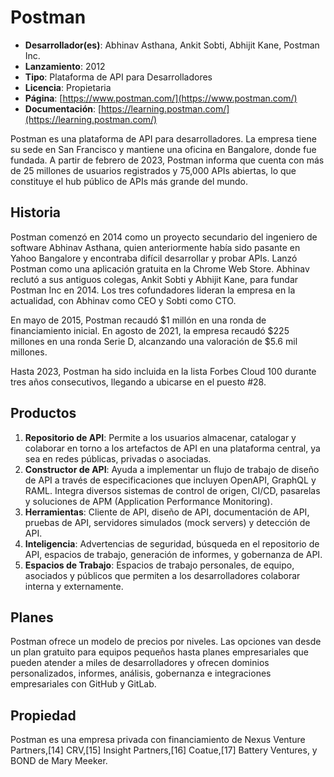 # Postman

- **Desarrollador(es)**: Abhinav Asthana, Ankit Sobti, Abhijit Kane, Postman Inc.
- **Lanzamiento**: 2012
- **Tipo**: Plataforma de API para Desarrolladores
- **Licencia**: Propietaria
- **Página**: [https://www.postman.com/](https://www.postman.com/)
- **Documentación**: [https://learning.postman.com/](https://learning.postman.com/)

Postman es una plataforma de API para desarrolladores. La empresa tiene su sede en San Francisco y mantiene una oficina en Bangalore, donde fue fundada. A partir de febrero de 2023, Postman informa que cuenta con más de 25 millones de usuarios registrados y 75,000 APIs abiertas, lo que constituye el hub público de APIs más grande del mundo.

## Historia

Postman comenzó en 2014 como un proyecto secundario del ingeniero de software Abhinav Asthana, quien anteriormente había sido pasante en Yahoo Bangalore y encontraba difícil desarrollar y probar APIs. Lanzó Postman como una aplicación gratuita en la Chrome Web Store. Abhinav reclutó a sus antiguos colegas, Ankit Sobti y Abhijit Kane, para fundar Postman Inc en 2014. Los tres cofundadores lideran la empresa en la actualidad, con Abhinav como CEO y Sobti como CTO.

En mayo de 2015, Postman recaudó $1 millón en una ronda de financiamiento inicial. En agosto de 2021, la empresa recaudó $225 millones en una ronda Serie D, alcanzando una valoración de $5.6 mil millones.

Hasta 2023, Postman ha sido incluida en la lista Forbes Cloud 100 durante tres años consecutivos, llegando a ubicarse en el puesto #28.

## Productos

1. **Repositorio de API**: Permite a los usuarios almacenar, catalogar y colaborar en torno a los artefactos de API en una plataforma central, ya sea en redes públicas, privadas o asociadas.
2. **Constructor de API**: Ayuda a implementar un flujo de trabajo de diseño de API a través de especificaciones que incluyen OpenAPI, GraphQL y RAML. Integra diversos sistemas de control de origen, CI/CD, pasarelas y soluciones de APM (Application Performance Monitoring).
3. **Herramientas**: Cliente de API, diseño de API, documentación de API, pruebas de API, servidores simulados (mock servers) y detección de API.
4. **Inteligencia**: Advertencias de seguridad, búsqueda en el repositorio de API, espacios de trabajo, generación de informes, y gobernanza de API.
5. **Espacios de Trabajo**: Espacios de trabajo personales, de equipo, asociados y públicos que permiten a los desarrolladores colaborar interna y externamente.

## Planes

Postman ofrece un modelo de precios por niveles. Las opciones van desde un plan gratuito para equipos pequeños hasta planes empresariales que pueden atender a miles de desarrolladores y ofrecen dominios personalizados, informes, análisis, gobernanza e integraciones empresariales con GitHub y GitLab.

## Propiedad

Postman es una empresa privada con financiamiento de Nexus Venture Partners,[14] CRV,[15] Insight Partners,[16] Coatue,[17] Battery Ventures, y BOND de Mary Meeker.
